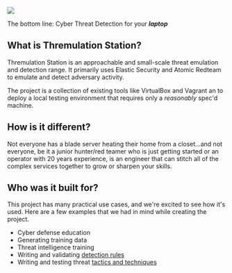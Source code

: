 ![](images/ts-workflow.png)

The bottom line: Cyber Threat Detection for your ***laptop***


## What is Thremulation Station?

Thremulation Station is an approachable and small-scale threat emulation and detection range. It primarily uses Elastic Security and Atomic Redteam to emulate and detect adversary activity. 

The project is a collection of existing tools like VirtualBox and Vagrant an to deploy a local testing environment that requires only a _reasonably_ spec'd machine.


## How is it different?

Not everyone has a blade server heating their home from a closet...and not everyone, be it a junior hunter/red teamer who is just getting started or an operator with 20 years experience, is an engineer that can stitch all of the complex services together to grow or sharpen your skills.


## Who was it built for?

This project has many practical use cases, and we're excited to see how it's used. Here are a few examples that we had in mind while creating the project.

- Cyber defense education
- Generating training data
- Threat intelligence training
- Writing and validating [detection rules](https://github.com/elastic/detection-rules)
- Writing and testing threat [tactics and techniques](https://attack.mitre.org/tactics/enterprise/)